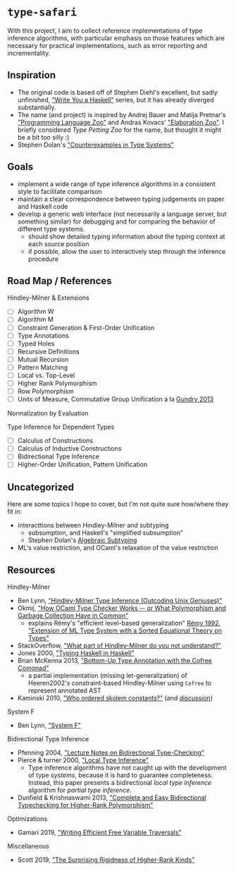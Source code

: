 # `type-safari`

With this project, I aim to collect reference implementations of type inference algorithms, with particular emphasis on those features which are necessary for practical implementations, such as error reporting and incrementality.  

## Inspiration

* The original code is based off of Stephen Diehl's excellent, but sadly unfinished, ["Write You a Haskell"](https://web.archive.org/web/20181017074008/http://dev.stephendiehl.com/fun/006_hindley_milner.html) series, but it has already diverged substantially.
* The name (and project) is inspired by Andrej Bauer and Matija Pretnar's ["Programming Language Zoo"](http://plzoo.andrej.com/) and Andras Kovacs' ["Elaboration Zoo"](https://github.com/AndrasKovacs/elaboration-zoo).  I briefly considered *Type Petting Zoo* for the name, but thought it might be a bit too silly :)
* Stephen Dolan's ["Counterexamples in Type Systems"](https://counterexamples.org/title.html)

## Goals

* implement a wide range of type inference algorithms in a consistent style to facilitate comparison
* maintain a clear correspondence between typing judgements on paper and Haskell code
* develop a generic web interface (not necessarily a language server, but something similar) for debugging and for comparing the behavior of different type systems.
  * should show detailed typing information about the typing context at each source position
  * if possible, allow the user to interactively step through the inference procedure

## Road Map / References

Hindley-Milner & Extensions

* [ ] Algorithm W
* [ ] Algorithm M
* [ ] Constraint Generation & First-Order Unification
* [ ] Type Annotations
* [ ] Typed Holes
* [ ] Recursive Definitions
* [ ] Mutual Recursion
* [ ] Pattern Matching
* [ ] Local vs. Top-Level
* [ ] Higher Rank Polymorphism
* [ ] Row Polymorphism
* [ ] Units of Measure, Commutative Group Unification a la [Gundry 2013](https://adam.gundry.co.uk/pub/thesis/thesis-2013-12-03.pdf)

Normalization by Evaluation

Type Inference for Dependent Types

* [ ] Calculus of Constructions
* [ ] Calculus of Inductive Constructions
* [ ] Bidirectional Type Inference
* [ ] Higher-Order Unification, Pattern Unification

## Uncategorized

Here are some topics I hope to cover, but I'm not quite sure how/where they fit in:

* interacttions between Hindley-Milner and subtyping
  * subsumption, and Haskell's "simplified subsumption"
  * Stephen Dolan's [Algebraic Subtyping](https://api.repository.cam.ac.uk/server/api/core/bitstreams/d50b4d1a-a688-46eb-bb4f-9f4e204d0f60/content)
* ML's value restriction, and OCaml's relaxation of the value restriction

## Resources

Hindley-Milner

* Ben Lynn, ["Hindley-Milner Type Inference (Outcoding Unix Geniuses)"](https://crypto.stanford.edu/~blynn/lambda/hm.html)
* Okmij, ["How OCaml Type Checker Works -- or What Polymorphism and Garbage Collection Have in Common"](https://okmij.org/ftp/ML/generalization.html)
  * explains Rémy's "efficient level-based generalization" [Rémy 1992, "Extension of ML Type System with a Sorted Equational Theory on Types"](http://gallium.inria.fr/~remy/ftp/eq-theory-on-types.pdf)
* StackOverflow, ["What part of Hindley-Milner do you not understand?"](https://stackoverflow.com/questions/12532552/what-part-of-hindley-milner-do-you-not-understand/42034379#42034379)
* Jones 2000, ["Typing Haskell in Haskell"](https://web.cecs.pdx.edu/~mpj/thih/thih.pdf)
* Brian McKenna 2013, ["Bottom-Up Type Annotation with the Cofree Comonad"](https://brianmckenna.org/blog/type_annotation_cofree)
  * a partial implementation (missing let-generalization) of Heeren2002's constraint-based Hindley-Milner using `Cofree` to represent annotated AST
* Kaminski 2010, ["Who ordered skolem constants?"](https://genericlanguage.wordpress.com/2010/08/23/who-ordered-skolem-constants/) (and [discussion](https://www.reddit.com/r/haskell/comments/d4v83/who_ordered_skolem_constants/))

System F

* Ben Lynn, ["System F"](https://crypto.stanford.edu/~blynn/lambda/systemf.html)

Bidirectional Type Inference

* Pfenning 2004, ["Lecture Notes on Bidirectional Type-Checking"](https://www.cs.cmu.edu/~fp/courses/15312-f04/handouts/15-bidirectional.pdf)
* Pierce & turner 2000, ["Local Type Inference"](https://www.cis.upenn.edu/~bcpierce/papers/lti-toplas.pdf)
  * Type inference algorithms have not caught up with the development of type _systems_, because it is hard to guarantee completeness.  Instead, this paper presents a bidirectional _local type inference_ algorithm for _partial type inference_.
* Dunfield & Krishnaswami 2013, ["Complete and Easy Bidirectional Typechecking for Higher-Rank Polymorphism"](https://www.cl.cam.ac.uk/~nk480/bidir.pdf)

Optimizations

* Gamari 2019, ["Writing Efficient Free Variable Traversals"](https://www.haskell.org/ghc/blog/20190728-free-variable-traversals.html)

Miscellaneous

* Scott 2019, ["The Surprising Rigidness of Higher-Rank Kinds"](https://ryanglscott.github.io/2019/07/10/the-surprising-rigidness-of-higher-rank-kinds/)